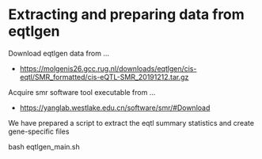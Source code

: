# Extracting and preparing data from eqtlgen

Download eqtlgen data from ...
- https://molgenis26.gcc.rug.nl/downloads/eqtlgen/cis-eqtl/SMR_formatted/cis-eQTL-SMR_20191212.tar.gz

Acquire smr software tool executable from ...
- https://yanglab.westlake.edu.cn/software/smr/#Download

We have prepared a script to extract the eqtl summary statistics and create gene-specific files

bash eqtlgen_main.sh 
<path to smr software executable> 
<path to directory containing eqtl sumstat file> 
<path to output intermediate files: data split by chr> 
<path to snp reference file: SNPs to keep in analysis> 
<path to output gene specific files>

